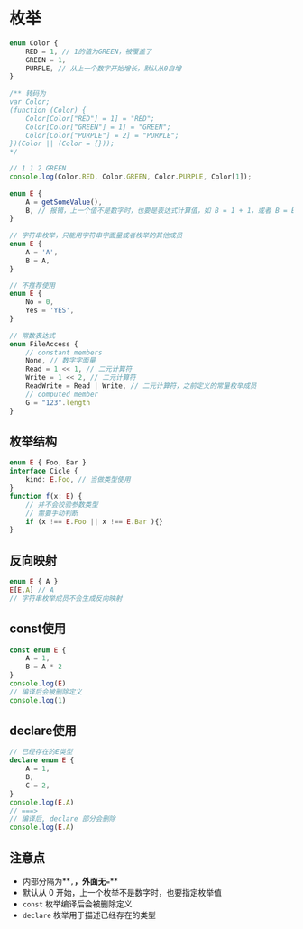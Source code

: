 # 枚举

```typescript
enum Color {
    RED = 1, // 1的值为GREEN，被覆盖了
    GREEN = 1,
    PURPLE, // 从上一个数字开始增长，默认从0自增
}
    
/** 转码为
var Color;
(function (Color) {
    Color[Color["RED"] = 1] = "RED";
    Color[Color["GREEN"] = 1] = "GREEN";
    Color[Color["PURPLE"] = 2] = "PURPLE";
})(Color || (Color = {}));
*/

// 1 1 2 GREEN
console.log(Color.RED, Color.GREEN, Color.PURPLE, Color[1]);
    
enum E {
	A = getSomeValue(),
	B, // 报错，上一个值不是数字时，也要是表达式计算值，如 B = 1 + 1，或者 B = E.A
}
    
// 字符串枚举，只能用字符串字面量或者枚举的其他成员
enum E {
	A = 'A',
	B = A,
}

// 不推荐使用
enum E {
    No = 0,
    Yes = 'YES',
}
    
// 常数表达式
enum FileAccess {
    // constant members
    None, // 数字字面量
    Read = 1 << 1, // 二元计算符
    Write = 1 << 2, // 二元计算符
    ReadWrite = Read | Write, // 二元计算符，之前定义的常量枚举成员
    // computed member
    G = "123".length
}
```

## 枚举结构

```typescript
enum E { Foo, Bar }
interface Cicle {
    kind: E.Foo, // 当做类型使用
}
function f(x: E) {
    // 并不会校验参数类型
    // 需要手动判断
    if (x !== E.Foo || x !== E.Bar ){}
}
```

## 反向映射

```typescript
enum E { A }
E[E.A] // A
// 字符串枚举成员不会生成反向映射
```

## const使用

```typescript
const enum E {
    A = 1,
    B = A * 2
}
console.log(E)
// 编译后会被删除定义
console.log(1)
```

## declare使用

```ts
// 已经存在的E类型
declare enum E {
    A = 1,
    B,
    C = 2,
}
console.log(E.A)
// ===>
// 编译后, declare 部分会删除
console.log(E.A)
```



## 注意点

- 内部分隔为**`,`**，外面无**`=`**
- 默认从 0 开始，上一个枚举不是数字时，也要指定枚举值
- `const` 枚举编译后会被删除定义
- `declare` 枚举用于描述已经存在的类型